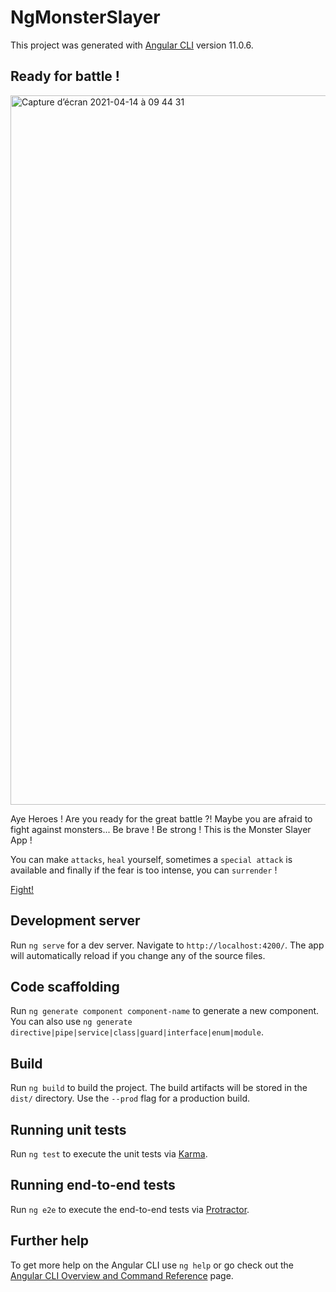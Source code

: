 # NgMonsterSlayer

This project was generated with [Angular CLI](https://github.com/angular/angular-cli) version 11.0.6.

## Ready for battle !

<img width="1135" alt="Capture d’écran 2021-04-14 à 09 44 31" src="https://user-images.githubusercontent.com/1434222/114673300-536dc700-9d06-11eb-8e8e-57cf6890f9bf.png">

Aye Heroes ! Are you ready for the great battle ?! Maybe you are afraid to fight against monsters...
Be brave ! Be strong ! This is the Monster Slayer App !

You can make `attacks`, `heal` yourself, sometimes a `special attack` is available and finally if the
fear is too intense, you can `surrender` !

[Fight!](https://benou.github.io/ng-monster-slayer/monster-slayer)

## Development server

Run `ng serve` for a dev server. Navigate to `http://localhost:4200/`. The app will automatically reload if you change any of the source files.

## Code scaffolding

Run `ng generate component component-name` to generate a new component. You can also use `ng generate directive|pipe|service|class|guard|interface|enum|module`.

## Build

Run `ng build` to build the project. The build artifacts will be stored in the `dist/` directory. Use the `--prod` flag for a production build.

## Running unit tests

Run `ng test` to execute the unit tests via [Karma](https://karma-runner.github.io).

## Running end-to-end tests

Run `ng e2e` to execute the end-to-end tests via [Protractor](http://www.protractortest.org/).

## Further help

To get more help on the Angular CLI use `ng help` or go check out the [Angular CLI Overview and Command Reference](https://angular.io/cli) page.
